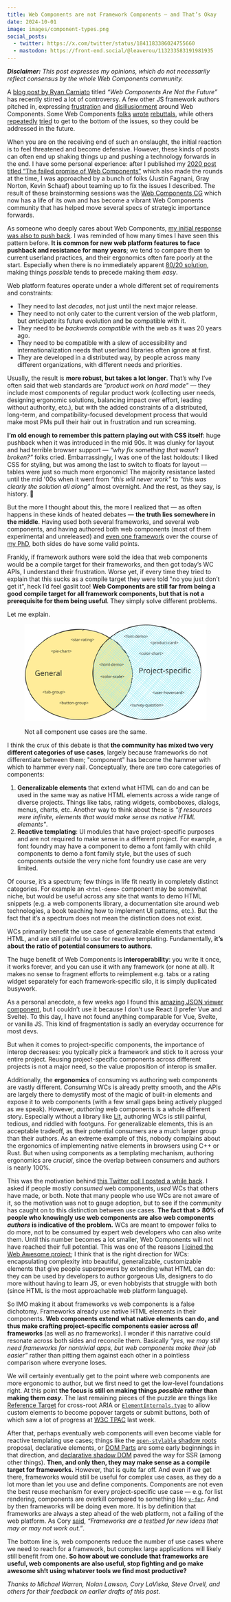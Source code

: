 ```yaml
---
title: Web Components are not Framework Components — and That’s Okay
date: 2024-10-01
image: images/component-types.png
social_posts:
  - twitter: https://x.com/twitter/status/1841183386024755660
  - mastodon: https://front-end.social/@leaverou/113233583191981935
---
```


_**Disclaimer:** This post expresses my opinions, which do not necessarily reflect consensus by the whole Web Components community._

A [blog post by Ryan Carniato](https://dev.to/ryansolid/web-components-are-not-the-future-48bh)
titled _“Web Components Are Not the Future”_ has recently stirred a lot of controversy.
A few other JS framework authors pitched in, expressing [frustration](https://x.com/youyuxi/status/1839833110164504691) and [disillusionment](https://x.com/Rich_Harris/status/1839885047349788720) around Web Components.
Some Web Components [folks](https://www.linkedin.com/posts/kreitlow_as-someone-who-builds-complex-custom-elements-activity-7246381911470682113-dPoI/) [wrote](https://nolanlawson.com/2024/09/28/web-components-are-okay/) [rebuttals](https://www.abeautifulsite.net/posts/web-components-are-not-the-future-they-re-the-present/),
while others [repeatedly](https://x.com/Mr__Disagree/status/1839487412797350267) [tried](https://x.com/mr__disagree/status/1839846994040283344) to get to the bottom of the issues,
so they could be addressed in the future.

When you are on the receiving end of such an onslaught,
the initial reaction is to feel threatened and become defensive.
However, these kinds of posts can often end up shaking things up and pushing a technology forwards in the end.
I have some personal experience:
after I published my [2020 post titled “The failed promise of Web Components”](../../2020/09/the-failed-promise-of-web-components) which also made the rounds at the time,
I was approached by a bunch of folks (Justin Fagnani, Gray Norton, Kevin Schaaf) about teaming up to fix the issues I described.
The result of these brainstorming sessions was the [Web Components CG](https://web-components-cg.netlify.app/) which now has a life of its own
and has become a vibrant Web Components community that has helped move several specs of strategic importance forwards.

<!-- more -->

As someone who deeply cares about Web Components,
[my initial response was also to push back](https://x.com/LeaVerou/status/1840134654852247765).
I was reminded of how many times I have seen this pattern before.
**It is common for new web platform features to face pushback and resistance for many years**;
we tend to compare them to current userland practices, and their ergonomics often fare poorly at the start.
Especially when there is no immediately apparent [80/20 solution](https://en.wikipedia.org/wiki/Pareto_principle), making things _possible_ tends to precede making them _easy_.

Web platform features operate under a whole different set of requirements and constraints:
- They need to last _decades_, not just until the next major release.
- They need to not only cater to the current version of the web platform, but _anticipate_ its future evolution and be compatible with it.
- They need to be _backwards compatible_ with the web as it was 20 years ago.
- They need to be compatible with a slew of accessibility and internationalization needs that userland libraries often ignore at first.
- They are developed in a distributed way, by people across many different organizations, with different needs and priorities.

Usually, the result is **more robust, but takes a lot longer**.
That’s why I’ve often said that web standards are _"product work on hard mode"_ — they include most components of regular product work (collecting user needs, designing ergonomic solutions, balancing impact over effort, leading without authority, etc.), but with the added constraints of a distributed, long-term, and compatibility-focused development process that would make most PMs pull their hair out in frustration and run screaming.

**I’m old enough to remember this pattern playing out with CSS itself**:
huge pushback when it was introduced in the mid 90s.
It was clunky for layout and had terrible browser support — _“why fix something that wasn’t broken?”_ folks cried.
Embarrassingly, I was one of the last holdouts:
I liked CSS for styling, but was among the last to switch to floats for layout — tables were just so much more ergonomic!
The majority resistance lasted until the mid '00s when it went from _“this will never work”_ to _“this was clearly the solution all along”_ almost overnight.
And the rest, as they say, is history. 🙂

But the more I thought about this, the more I realized that — as often happens in these kinds of heated debates — **the truth lies somewhere in the middle**.
Having used both several frameworks, and several web components,
and having authored both web components (most of them experimental and unreleased) and [even one framework](https://mavo.io/) over the course of [my PhD](https://phd.verou.me), both sides do have some valid points.

Frankly, if framework authors were sold the idea that web components would be a compile target for their frameworks, and then got today’s WC APIs, I understand their frustration.
Worse yet, if every time they tried to explain that this sucks as a compile target they were told "no you just don’t get it", heck I’d feel gaslit too!
**Web Components are still far from being a good compile target for all framework components,
but that is not a prerequisite for them being useful**.
They simply solve different problems.

Let me explain.

<figure>

<img src="images/component-types.svg" alt="Venn diagram illustrating general vs project-specific components">

<figcaption>

Not all component use cases are the same.
</figcaption>
</figure>

I think the crux of this debate is that **the community has mixed two very different categories of use cases**,
largely because frameworks do not differentiate between them;
"component" has become the hammer with which to hammer every nail.
Conceptually, there are two core categories of components:
1. **Generalizable elements** that extend what HTML can do and can be used in the same way as native HTML elements across a wide range of diverse projects.
Things like tabs, rating widgets, comboboxes, dialogs, menus, charts, etc.
Another way to think about these is _"if resources were infinite, elements that would make sense as native HTML elements"_.
2. **Reactive templating**: UI modules that have project-specific purposes and are not required to make sense in a different project.
For example, a font foundry may have a component to demo a font family with child components to demo a font family style,
but the uses of such components outside the very niche font foundry use case are very limited.

Of course, it’s a spectrum; few things in life fit neatly in completely distinct categories.
For example an `<html-demo>` component may be somewhat niche, but would be useful across any site that wants to demo HTML snippets
(e.g. a web components library, a documentation site around web technologies, a book teaching how to implement UI patterns, etc.).
But the fact that it’s a spectrum does not mean the distinction does not exist.

WCs primarily benefit the use case of generalizable elements that extend HTML,
and are still painful to use for reactive templating.
Fundamentally, **it’s about the ratio of potential consumers to authors**.

The huge benefit of Web Components is **interoperability**:
you write it once, it works forever, and you can use it with any framework (or none at all).
It makes no sense to fragment efforts to reimplement e.g. tabs or a rating widget separately for each framework-specific silo,
it is simply duplicated busywork.

As a personal anecdote, a few weeks ago I found this [amazing JSON viewer component](https://carlosnz.github.io/json-edit-react/), but I couldn’t use it because I don’t use React (I prefer Vue and Svelte).
To this day, I have not found anything comparable for Vue, Svelte, or vanilla JS.
This kind of fragmentation is sadly an everyday occurrence for most devs.

But when it comes to project-specific components, the importance of interop decreases:
you typically pick a framework and stick to it across your entire project.
Reusing project-specific components across different projects is not a major need,
so the value proposition of interop is smaller.

Additionally, the **ergonomics** of consuming vs authoring web components are vastly different.
_Consuming_ WCs is already pretty smooth, and the APIs are largely there to demystify most of the magic of built-in elements and expose it to web components (with a few small gaps being actively plugged as we speak).
However, _authoring_ web components is a whole different story.
Especially without a library like [Lit](https://lit.dev/), authoring WCs is still painful, tedious, and riddled with footguns.
For generalizable elements, this is an acceptable tradeoff, as their potential consumers are a much larger group than their authors.
As an extreme example of this, nobody complains about the ergonomics of implementing native elements in browsers using C++ or Rust.
But when using components as a templating mechanism, authoring ergonomics are _crucial_,
since the overlap between consumers and authors is nearly 100%.

This was the motivation behind [this Twitter poll I posted a while back](https://x.com/LeaVerou/status/1697245010650148924).
I asked if people mostly _consumed_ web components, _used_ WCs that others have made, or both.
Note that many people who use WCs are not aware of it, so the motivation was not to gauge adoption,
but to see if the community has caught on to this distinction between use cases.
**The fact that > 80% of people who knowingly use web components are also web components _authors_ is indicative of the problem.**
WCs are meant to empower folks to do more, not to be consumed by expert web developers who can also write them.
Until this number becomes a lot smaller, Web Components will not have reached their full potential.
This was one of the reasons [I joined the Web Awesome project](../awesome);
I think that is the right direction for WCs:
encapsulating complexity into beautiful, generalizable, customizable elements that give people superpowers by extending what HTML can do:
they can be used by developers to author gorgeous UIs,
designers to do more without having to learn JS,
or even hobbyists that struggle with both (since HTML is the most approachable web platform language).

So IMO making it about frameworks vs web components is a false dichotomy.
Frameworks already use native HTML elements in their components.
**Web components extend what native elements can do, and thus make crafting project-specific components easier across *all* frameworks** (as well as *no* frameworks).
I wonder if this narrative could resonate across both sides and reconcile them.
Basically _“yes, we may still need frameworks for nontrivial apps, but web components make their job easier”_
rather than pitting them against each other in a pointless comparison where everyone loses.

We will certainly eventually get to the point where web components are more ergonomic to author,
but we first need to get the low-level foundations right.
At this point **the focus is still on making things _possible_ rather than making them _easy_**.
The last remaining pieces of the puzzle are things like
[Reference Target](https://github.com/WICG/webcomponents/blob/gh-pages/proposals/reference-target-explainer.md) for cross-root ARIA
or [`ElementInternals.type`](https://github.com/openui/open-ui/issues/1088#issuecomment-2366092981) to allow custom elements to become popover targets or submit buttons,
both of which saw a lot of progress at [W3C TPAC](https://www.w3.org/2024/09/TPAC/Overview.html) last week.

After that, perhaps eventually web components will even become viable for reactive templating use cases;
things like the [`open-stylable` shadow roots](https://github.com/WICG/webcomponents/issues/909) proposal,
declarative elements, or [DOM Parts](https://github.com/WICG/webcomponents/blob/gh-pages/proposals/DOM-Parts-Declarative-Template.md)
are some early beginnings in that direction,
and [declarative shadow DOM](https://www.konnorrogers.com/posts/2023/what-is-declarative-shadow-dom) paved the way for SSR (among other things).
**Then, and only then, they may make sense as a compile target for frameworks.**
However, that is quite far off.
And even if we get there, frameworks would still be useful for complex use cases,
as they do a lot more than let you use and define components.
Components are not even the best reuse mechanism for every project-specific use case — e.g. for list rendering, components are overkill compared to something like [`v-for`](https://vuejs.org/guide/essentials/list).
And by then frameworks will be doing even more.
It is by definition that frameworks are always a step ahead of the web platform,
not a failing of the web platform.
As Cory [said](https://www.abeautifulsite.net/posts/web-components-are-not-the-future-they-re-the-present/), _“Frameworks are a testbed for new ideas that may or may not work out.”_.

The bottom line is, web components reduce the number of use cases where we need to reach for a framework,
but complex large applications will likely still benefit from one.
**So how about we conclude that frameworks are useful, web components are also useful, stop fighting and go make awesome sh!t using whatever tools we find most productive?**

_Thanks to Michael Warren, Nolan Lawson, Cory LaViska, Steve Orvell, and others for their feedback on earlier drafts of this post._
